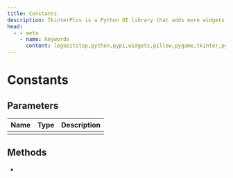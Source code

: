 ```yaml
---
title: Constants
description: TkinterPlus is a Python UI library that adds more widgets to Tkinter
head:
  - - meta
    - name: keywords
      content: legopitstop,python,pypi,widgets,pillow,pygame,tkinter,pythonpackage
---
```


# Constants

## Parameters

| Name | Type | Description |
| ---- | ---- | ----------- |
|      |      |             |

## Methods

-
